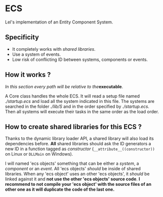 # ECS

Lel's implementation of an Entity Component System.

## Specificity

  * It completely works with *shared libraries*.
  * Use a system of events.
  * Low risk of conflicting ID between systems, components or events.

## How it works ?

*In this section every path will be relative to the***executable**.

A Core class handles the whole ECS.
It will read a setup file named *./startup.ecs* and load all the system indicated
in this file.
The systems are searched in the folder *./lib/S* and in the order specified by
*./startup.ecs*.
Then all systems will execute their tasks in the same order as the load order.

## How to create shared libraries for this ECS ?

Thanks to the dynamic library loader API, a shared library will also load its
dependencies before. **All** shared libraries should ask the ID generators a new
ID in a function tagged as *constructor* (`__attribute__((constructor))` on
Linux or `DLLMain` on Windows).

I will named 'ecs objects' something that can be either a *system*, a
*component* or an *event*.
All 'ecs objects' *should* be inside of shared libraries.
When any 'ecs object' uses an other 'ecs objects', it *should* be linked against
it and **not use the other 'ecs objects' source code**.
**I recommend to not compile your 'ecs object' with the source files of an other
one as it will duplicate the code of the last one.**
